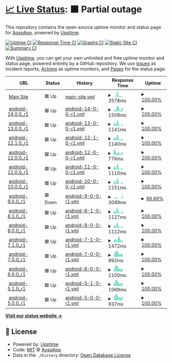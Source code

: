 # [📈 Live Status](https://status.aosp.app): <!--live status--> **🟧 Partial outage**

This repository contains the open-source uptime monitor and status page for [AospApp](https://aosp.app), powered by [Upptime](https://github.com/upptime/upptime).

[![Uptime CI](https://github.com/aospapp/upptime/workflows/Uptime%20CI/badge.svg)](https://github.com/aospapp/upptime/actions?query=workflow%3A%22Uptime+CI%22)
[![Response Time CI](https://github.com/aospapp/upptime/workflows/Response%20Time%20CI/badge.svg)](https://github.com/aospapp/upptime/actions?query=workflow%3A%22Response+Time+CI%22)
[![Graphs CI](https://github.com/aospapp/upptime/workflows/Graphs%20CI/badge.svg)](https://github.com/aospapp/upptime/actions?query=workflow%3A%22Graphs+CI%22)
[![Static Site CI](https://github.com/aospapp/upptime/workflows/Static%20Site%20CI/badge.svg)](https://github.com/aospapp/upptime/actions?query=workflow%3A%22Static+Site+CI%22)
[![Summary CI](https://github.com/aospapp/upptime/workflows/Summary%20CI/badge.svg)](https://github.com/aospapp/upptime/actions?query=workflow%3A%22Summary+CI%22)

With [Upptime](https://upptime.js.org), you can get your own unlimited and free uptime monitor and status page, powered entirely by a GitHub repository. We use [Issues](https://github.com/aospapp/upptime/issues) as incident reports, [Actions](https://github.com/aospapp/upptime/actions) as uptime monitors, and [Pages](https://status.aosp.app) for the status page.

<!--start: status pages-->
<!-- This summary is generated by Upptime (https://github.com/upptime/upptime) -->
<!-- Do not edit this manually, your changes will be overwritten -->
<!-- prettier-ignore -->
| URL | Status | History | Response Time | Uptime |
| --- | ------ | ------- | ------------- | ------ |
| <img alt="" src="https://icons.duckduckgo.com/ip3/aosp.app.ico" height="13"> [Main Site](https://aosp.app) | 🟩 Up | [main-site.yml](https://github.com/aospapp/upptime/commits/HEAD/history/main-site.yml) | <details><summary><img alt="Response time graph" src="./graphs/main-site/response-time-week.png" height="20"> 3578ms</summary><br><a href="https://status.aosp.app/history/main-site"><img alt="Response time 3578" src="https://img.shields.io/endpoint?url=https%3A%2F%2Fraw.githubusercontent.com%2Faospapp%2Fupptime%2FHEAD%2Fapi%2Fmain-site%2Fresponse-time.json"></a><br><a href="https://status.aosp.app/history/main-site"><img alt="24-hour response time 3578" src="https://img.shields.io/endpoint?url=https%3A%2F%2Fraw.githubusercontent.com%2Faospapp%2Fupptime%2FHEAD%2Fapi%2Fmain-site%2Fresponse-time-day.json"></a><br><a href="https://status.aosp.app/history/main-site"><img alt="7-day response time 3578" src="https://img.shields.io/endpoint?url=https%3A%2F%2Fraw.githubusercontent.com%2Faospapp%2Fupptime%2FHEAD%2Fapi%2Fmain-site%2Fresponse-time-week.json"></a><br><a href="https://status.aosp.app/history/main-site"><img alt="30-day response time 3578" src="https://img.shields.io/endpoint?url=https%3A%2F%2Fraw.githubusercontent.com%2Faospapp%2Fupptime%2FHEAD%2Fapi%2Fmain-site%2Fresponse-time-month.json"></a><br><a href="https://status.aosp.app/history/main-site"><img alt="1-year response time 3578" src="https://img.shields.io/endpoint?url=https%3A%2F%2Fraw.githubusercontent.com%2Faospapp%2Fupptime%2FHEAD%2Fapi%2Fmain-site%2Fresponse-time-year.json"></a></details> | <details><summary><a href="https://status.aosp.app/history/main-site">100.00%</a></summary><a href="https://status.aosp.app/history/main-site"><img alt="All-time uptime 100.00%" src="https://img.shields.io/endpoint?url=https%3A%2F%2Fraw.githubusercontent.com%2Faospapp%2Fupptime%2FHEAD%2Fapi%2Fmain-site%2Fuptime.json"></a><br><a href="https://status.aosp.app/history/main-site"><img alt="24-hour uptime 100.00%" src="https://img.shields.io/endpoint?url=https%3A%2F%2Fraw.githubusercontent.com%2Faospapp%2Fupptime%2FHEAD%2Fapi%2Fmain-site%2Fuptime-day.json"></a><br><a href="https://status.aosp.app/history/main-site"><img alt="7-day uptime 100.00%" src="https://img.shields.io/endpoint?url=https%3A%2F%2Fraw.githubusercontent.com%2Faospapp%2Fupptime%2FHEAD%2Fapi%2Fmain-site%2Fuptime-week.json"></a><br><a href="https://status.aosp.app/history/main-site"><img alt="30-day uptime 100.00%" src="https://img.shields.io/endpoint?url=https%3A%2F%2Fraw.githubusercontent.com%2Faospapp%2Fupptime%2FHEAD%2Fapi%2Fmain-site%2Fuptime-month.json"></a><br><a href="https://status.aosp.app/history/main-site"><img alt="1-year uptime 100.00%" src="https://img.shields.io/endpoint?url=https%3A%2F%2Fraw.githubusercontent.com%2Faospapp%2Fupptime%2FHEAD%2Fapi%2Fmain-site%2Fuptime-year.json"></a></details>
| <img alt="" src="https://icons.duckduckgo.com/ip3/aosp.app.ico" height="13"> [android-14.0.0_r1](https://aosp.app/android-14.0.0_r1) | 🟩 Up | [android-14-0-0-r1.yml](https://github.com/aospapp/upptime/commits/HEAD/history/android-14-0-0-r1.yml) | <details><summary><img alt="Response time graph" src="./graphs/android-14-0-0-r1/response-time-week.png" height="20"> 1508ms</summary><br><a href="https://status.aosp.app/history/android-14-0-0-r1"><img alt="Response time 1508" src="https://img.shields.io/endpoint?url=https%3A%2F%2Fraw.githubusercontent.com%2Faospapp%2Fupptime%2FHEAD%2Fapi%2Fandroid-14-0-0-r1%2Fresponse-time.json"></a><br><a href="https://status.aosp.app/history/android-14-0-0-r1"><img alt="24-hour response time 1508" src="https://img.shields.io/endpoint?url=https%3A%2F%2Fraw.githubusercontent.com%2Faospapp%2Fupptime%2FHEAD%2Fapi%2Fandroid-14-0-0-r1%2Fresponse-time-day.json"></a><br><a href="https://status.aosp.app/history/android-14-0-0-r1"><img alt="7-day response time 1508" src="https://img.shields.io/endpoint?url=https%3A%2F%2Fraw.githubusercontent.com%2Faospapp%2Fupptime%2FHEAD%2Fapi%2Fandroid-14-0-0-r1%2Fresponse-time-week.json"></a><br><a href="https://status.aosp.app/history/android-14-0-0-r1"><img alt="30-day response time 1508" src="https://img.shields.io/endpoint?url=https%3A%2F%2Fraw.githubusercontent.com%2Faospapp%2Fupptime%2FHEAD%2Fapi%2Fandroid-14-0-0-r1%2Fresponse-time-month.json"></a><br><a href="https://status.aosp.app/history/android-14-0-0-r1"><img alt="1-year response time 1508" src="https://img.shields.io/endpoint?url=https%3A%2F%2Fraw.githubusercontent.com%2Faospapp%2Fupptime%2FHEAD%2Fapi%2Fandroid-14-0-0-r1%2Fresponse-time-year.json"></a></details> | <details><summary><a href="https://status.aosp.app/history/android-14-0-0-r1">100.00%</a></summary><a href="https://status.aosp.app/history/android-14-0-0-r1"><img alt="All-time uptime 100.00%" src="https://img.shields.io/endpoint?url=https%3A%2F%2Fraw.githubusercontent.com%2Faospapp%2Fupptime%2FHEAD%2Fapi%2Fandroid-14-0-0-r1%2Fuptime.json"></a><br><a href="https://status.aosp.app/history/android-14-0-0-r1"><img alt="24-hour uptime 100.00%" src="https://img.shields.io/endpoint?url=https%3A%2F%2Fraw.githubusercontent.com%2Faospapp%2Fupptime%2FHEAD%2Fapi%2Fandroid-14-0-0-r1%2Fuptime-day.json"></a><br><a href="https://status.aosp.app/history/android-14-0-0-r1"><img alt="7-day uptime 100.00%" src="https://img.shields.io/endpoint?url=https%3A%2F%2Fraw.githubusercontent.com%2Faospapp%2Fupptime%2FHEAD%2Fapi%2Fandroid-14-0-0-r1%2Fuptime-week.json"></a><br><a href="https://status.aosp.app/history/android-14-0-0-r1"><img alt="30-day uptime 100.00%" src="https://img.shields.io/endpoint?url=https%3A%2F%2Fraw.githubusercontent.com%2Faospapp%2Fupptime%2FHEAD%2Fapi%2Fandroid-14-0-0-r1%2Fuptime-month.json"></a><br><a href="https://status.aosp.app/history/android-14-0-0-r1"><img alt="1-year uptime 100.00%" src="https://img.shields.io/endpoint?url=https%3A%2F%2Fraw.githubusercontent.com%2Faospapp%2Fupptime%2FHEAD%2Fapi%2Fandroid-14-0-0-r1%2Fuptime-year.json"></a></details>
| <img alt="" src="https://icons.duckduckgo.com/ip3/aosp.app.ico" height="13"> [android-13.0.0_r1](https://aosp.app/android-13.0.0_r1) | 🟩 Up | [android-13-0-0-r1.yml](https://github.com/aospapp/upptime/commits/HEAD/history/android-13-0-0-r1.yml) | <details><summary><img alt="Response time graph" src="./graphs/android-13-0-0-r1/response-time-week.png" height="20"> 1141ms</summary><br><a href="https://status.aosp.app/history/android-13-0-0-r1"><img alt="Response time 1141" src="https://img.shields.io/endpoint?url=https%3A%2F%2Fraw.githubusercontent.com%2Faospapp%2Fupptime%2FHEAD%2Fapi%2Fandroid-13-0-0-r1%2Fresponse-time.json"></a><br><a href="https://status.aosp.app/history/android-13-0-0-r1"><img alt="24-hour response time 1141" src="https://img.shields.io/endpoint?url=https%3A%2F%2Fraw.githubusercontent.com%2Faospapp%2Fupptime%2FHEAD%2Fapi%2Fandroid-13-0-0-r1%2Fresponse-time-day.json"></a><br><a href="https://status.aosp.app/history/android-13-0-0-r1"><img alt="7-day response time 1141" src="https://img.shields.io/endpoint?url=https%3A%2F%2Fraw.githubusercontent.com%2Faospapp%2Fupptime%2FHEAD%2Fapi%2Fandroid-13-0-0-r1%2Fresponse-time-week.json"></a><br><a href="https://status.aosp.app/history/android-13-0-0-r1"><img alt="30-day response time 1141" src="https://img.shields.io/endpoint?url=https%3A%2F%2Fraw.githubusercontent.com%2Faospapp%2Fupptime%2FHEAD%2Fapi%2Fandroid-13-0-0-r1%2Fresponse-time-month.json"></a><br><a href="https://status.aosp.app/history/android-13-0-0-r1"><img alt="1-year response time 1141" src="https://img.shields.io/endpoint?url=https%3A%2F%2Fraw.githubusercontent.com%2Faospapp%2Fupptime%2FHEAD%2Fapi%2Fandroid-13-0-0-r1%2Fresponse-time-year.json"></a></details> | <details><summary><a href="https://status.aosp.app/history/android-13-0-0-r1">100.00%</a></summary><a href="https://status.aosp.app/history/android-13-0-0-r1"><img alt="All-time uptime 100.00%" src="https://img.shields.io/endpoint?url=https%3A%2F%2Fraw.githubusercontent.com%2Faospapp%2Fupptime%2FHEAD%2Fapi%2Fandroid-13-0-0-r1%2Fuptime.json"></a><br><a href="https://status.aosp.app/history/android-13-0-0-r1"><img alt="24-hour uptime 100.00%" src="https://img.shields.io/endpoint?url=https%3A%2F%2Fraw.githubusercontent.com%2Faospapp%2Fupptime%2FHEAD%2Fapi%2Fandroid-13-0-0-r1%2Fuptime-day.json"></a><br><a href="https://status.aosp.app/history/android-13-0-0-r1"><img alt="7-day uptime 100.00%" src="https://img.shields.io/endpoint?url=https%3A%2F%2Fraw.githubusercontent.com%2Faospapp%2Fupptime%2FHEAD%2Fapi%2Fandroid-13-0-0-r1%2Fuptime-week.json"></a><br><a href="https://status.aosp.app/history/android-13-0-0-r1"><img alt="30-day uptime 100.00%" src="https://img.shields.io/endpoint?url=https%3A%2F%2Fraw.githubusercontent.com%2Faospapp%2Fupptime%2FHEAD%2Fapi%2Fandroid-13-0-0-r1%2Fuptime-month.json"></a><br><a href="https://status.aosp.app/history/android-13-0-0-r1"><img alt="1-year uptime 100.00%" src="https://img.shields.io/endpoint?url=https%3A%2F%2Fraw.githubusercontent.com%2Faospapp%2Fupptime%2FHEAD%2Fapi%2Fandroid-13-0-0-r1%2Fuptime-year.json"></a></details>
| <img alt="" src="https://icons.duckduckgo.com/ip3/aosp.app.ico" height="13"> [android-12.1.0_r1](https://aosp.app/android-12.1.0_r1) | 🟩 Up | [android-12-1-0-r1.yml](https://github.com/aospapp/upptime/commits/HEAD/history/android-12-1-0-r1.yml) | <details><summary><img alt="Response time graph" src="./graphs/android-12-1-0-r1/response-time-week.png" height="20"> 1140ms</summary><br><a href="https://status.aosp.app/history/android-12-1-0-r1"><img alt="Response time 1140" src="https://img.shields.io/endpoint?url=https%3A%2F%2Fraw.githubusercontent.com%2Faospapp%2Fupptime%2FHEAD%2Fapi%2Fandroid-12-1-0-r1%2Fresponse-time.json"></a><br><a href="https://status.aosp.app/history/android-12-1-0-r1"><img alt="24-hour response time 1140" src="https://img.shields.io/endpoint?url=https%3A%2F%2Fraw.githubusercontent.com%2Faospapp%2Fupptime%2FHEAD%2Fapi%2Fandroid-12-1-0-r1%2Fresponse-time-day.json"></a><br><a href="https://status.aosp.app/history/android-12-1-0-r1"><img alt="7-day response time 1140" src="https://img.shields.io/endpoint?url=https%3A%2F%2Fraw.githubusercontent.com%2Faospapp%2Fupptime%2FHEAD%2Fapi%2Fandroid-12-1-0-r1%2Fresponse-time-week.json"></a><br><a href="https://status.aosp.app/history/android-12-1-0-r1"><img alt="30-day response time 1140" src="https://img.shields.io/endpoint?url=https%3A%2F%2Fraw.githubusercontent.com%2Faospapp%2Fupptime%2FHEAD%2Fapi%2Fandroid-12-1-0-r1%2Fresponse-time-month.json"></a><br><a href="https://status.aosp.app/history/android-12-1-0-r1"><img alt="1-year response time 1140" src="https://img.shields.io/endpoint?url=https%3A%2F%2Fraw.githubusercontent.com%2Faospapp%2Fupptime%2FHEAD%2Fapi%2Fandroid-12-1-0-r1%2Fresponse-time-year.json"></a></details> | <details><summary><a href="https://status.aosp.app/history/android-12-1-0-r1">100.00%</a></summary><a href="https://status.aosp.app/history/android-12-1-0-r1"><img alt="All-time uptime 100.00%" src="https://img.shields.io/endpoint?url=https%3A%2F%2Fraw.githubusercontent.com%2Faospapp%2Fupptime%2FHEAD%2Fapi%2Fandroid-12-1-0-r1%2Fuptime.json"></a><br><a href="https://status.aosp.app/history/android-12-1-0-r1"><img alt="24-hour uptime 100.00%" src="https://img.shields.io/endpoint?url=https%3A%2F%2Fraw.githubusercontent.com%2Faospapp%2Fupptime%2FHEAD%2Fapi%2Fandroid-12-1-0-r1%2Fuptime-day.json"></a><br><a href="https://status.aosp.app/history/android-12-1-0-r1"><img alt="7-day uptime 100.00%" src="https://img.shields.io/endpoint?url=https%3A%2F%2Fraw.githubusercontent.com%2Faospapp%2Fupptime%2FHEAD%2Fapi%2Fandroid-12-1-0-r1%2Fuptime-week.json"></a><br><a href="https://status.aosp.app/history/android-12-1-0-r1"><img alt="30-day uptime 100.00%" src="https://img.shields.io/endpoint?url=https%3A%2F%2Fraw.githubusercontent.com%2Faospapp%2Fupptime%2FHEAD%2Fapi%2Fandroid-12-1-0-r1%2Fuptime-month.json"></a><br><a href="https://status.aosp.app/history/android-12-1-0-r1"><img alt="1-year uptime 100.00%" src="https://img.shields.io/endpoint?url=https%3A%2F%2Fraw.githubusercontent.com%2Faospapp%2Fupptime%2FHEAD%2Fapi%2Fandroid-12-1-0-r1%2Fuptime-year.json"></a></details>
| <img alt="" src="https://icons.duckduckgo.com/ip3/aosp.app.ico" height="13"> [android-12.0.0_r1](https://aosp.app/android-12.0.0_r1) | 🟩 Up | [android-12-0-0-r1.yml](https://github.com/aospapp/upptime/commits/HEAD/history/android-12-0-0-r1.yml) | <details><summary><img alt="Response time graph" src="./graphs/android-12-0-0-r1/response-time-week.png" height="20"> 776ms</summary><br><a href="https://status.aosp.app/history/android-12-0-0-r1"><img alt="Response time 776" src="https://img.shields.io/endpoint?url=https%3A%2F%2Fraw.githubusercontent.com%2Faospapp%2Fupptime%2FHEAD%2Fapi%2Fandroid-12-0-0-r1%2Fresponse-time.json"></a><br><a href="https://status.aosp.app/history/android-12-0-0-r1"><img alt="24-hour response time 776" src="https://img.shields.io/endpoint?url=https%3A%2F%2Fraw.githubusercontent.com%2Faospapp%2Fupptime%2FHEAD%2Fapi%2Fandroid-12-0-0-r1%2Fresponse-time-day.json"></a><br><a href="https://status.aosp.app/history/android-12-0-0-r1"><img alt="7-day response time 776" src="https://img.shields.io/endpoint?url=https%3A%2F%2Fraw.githubusercontent.com%2Faospapp%2Fupptime%2FHEAD%2Fapi%2Fandroid-12-0-0-r1%2Fresponse-time-week.json"></a><br><a href="https://status.aosp.app/history/android-12-0-0-r1"><img alt="30-day response time 776" src="https://img.shields.io/endpoint?url=https%3A%2F%2Fraw.githubusercontent.com%2Faospapp%2Fupptime%2FHEAD%2Fapi%2Fandroid-12-0-0-r1%2Fresponse-time-month.json"></a><br><a href="https://status.aosp.app/history/android-12-0-0-r1"><img alt="1-year response time 776" src="https://img.shields.io/endpoint?url=https%3A%2F%2Fraw.githubusercontent.com%2Faospapp%2Fupptime%2FHEAD%2Fapi%2Fandroid-12-0-0-r1%2Fresponse-time-year.json"></a></details> | <details><summary><a href="https://status.aosp.app/history/android-12-0-0-r1">100.00%</a></summary><a href="https://status.aosp.app/history/android-12-0-0-r1"><img alt="All-time uptime 100.00%" src="https://img.shields.io/endpoint?url=https%3A%2F%2Fraw.githubusercontent.com%2Faospapp%2Fupptime%2FHEAD%2Fapi%2Fandroid-12-0-0-r1%2Fuptime.json"></a><br><a href="https://status.aosp.app/history/android-12-0-0-r1"><img alt="24-hour uptime 100.00%" src="https://img.shields.io/endpoint?url=https%3A%2F%2Fraw.githubusercontent.com%2Faospapp%2Fupptime%2FHEAD%2Fapi%2Fandroid-12-0-0-r1%2Fuptime-day.json"></a><br><a href="https://status.aosp.app/history/android-12-0-0-r1"><img alt="7-day uptime 100.00%" src="https://img.shields.io/endpoint?url=https%3A%2F%2Fraw.githubusercontent.com%2Faospapp%2Fupptime%2FHEAD%2Fapi%2Fandroid-12-0-0-r1%2Fuptime-week.json"></a><br><a href="https://status.aosp.app/history/android-12-0-0-r1"><img alt="30-day uptime 100.00%" src="https://img.shields.io/endpoint?url=https%3A%2F%2Fraw.githubusercontent.com%2Faospapp%2Fupptime%2FHEAD%2Fapi%2Fandroid-12-0-0-r1%2Fuptime-month.json"></a><br><a href="https://status.aosp.app/history/android-12-0-0-r1"><img alt="1-year uptime 100.00%" src="https://img.shields.io/endpoint?url=https%3A%2F%2Fraw.githubusercontent.com%2Faospapp%2Fupptime%2FHEAD%2Fapi%2Fandroid-12-0-0-r1%2Fuptime-year.json"></a></details>
| <img alt="" src="https://icons.duckduckgo.com/ip3/aosp.app.ico" height="13"> [android-11.0.0_r1](https://aosp.app/android-11.0.0_r1) | 🟩 Up | [android-11-0-0-r1.yml](https://github.com/aospapp/upptime/commits/HEAD/history/android-11-0-0-r1.yml) | <details><summary><img alt="Response time graph" src="./graphs/android-11-0-0-r1/response-time-week.png" height="20"> 1110ms</summary><br><a href="https://status.aosp.app/history/android-11-0-0-r1"><img alt="Response time 1110" src="https://img.shields.io/endpoint?url=https%3A%2F%2Fraw.githubusercontent.com%2Faospapp%2Fupptime%2FHEAD%2Fapi%2Fandroid-11-0-0-r1%2Fresponse-time.json"></a><br><a href="https://status.aosp.app/history/android-11-0-0-r1"><img alt="24-hour response time 1110" src="https://img.shields.io/endpoint?url=https%3A%2F%2Fraw.githubusercontent.com%2Faospapp%2Fupptime%2FHEAD%2Fapi%2Fandroid-11-0-0-r1%2Fresponse-time-day.json"></a><br><a href="https://status.aosp.app/history/android-11-0-0-r1"><img alt="7-day response time 1110" src="https://img.shields.io/endpoint?url=https%3A%2F%2Fraw.githubusercontent.com%2Faospapp%2Fupptime%2FHEAD%2Fapi%2Fandroid-11-0-0-r1%2Fresponse-time-week.json"></a><br><a href="https://status.aosp.app/history/android-11-0-0-r1"><img alt="30-day response time 1110" src="https://img.shields.io/endpoint?url=https%3A%2F%2Fraw.githubusercontent.com%2Faospapp%2Fupptime%2FHEAD%2Fapi%2Fandroid-11-0-0-r1%2Fresponse-time-month.json"></a><br><a href="https://status.aosp.app/history/android-11-0-0-r1"><img alt="1-year response time 1110" src="https://img.shields.io/endpoint?url=https%3A%2F%2Fraw.githubusercontent.com%2Faospapp%2Fupptime%2FHEAD%2Fapi%2Fandroid-11-0-0-r1%2Fresponse-time-year.json"></a></details> | <details><summary><a href="https://status.aosp.app/history/android-11-0-0-r1">100.00%</a></summary><a href="https://status.aosp.app/history/android-11-0-0-r1"><img alt="All-time uptime 100.00%" src="https://img.shields.io/endpoint?url=https%3A%2F%2Fraw.githubusercontent.com%2Faospapp%2Fupptime%2FHEAD%2Fapi%2Fandroid-11-0-0-r1%2Fuptime.json"></a><br><a href="https://status.aosp.app/history/android-11-0-0-r1"><img alt="24-hour uptime 100.00%" src="https://img.shields.io/endpoint?url=https%3A%2F%2Fraw.githubusercontent.com%2Faospapp%2Fupptime%2FHEAD%2Fapi%2Fandroid-11-0-0-r1%2Fuptime-day.json"></a><br><a href="https://status.aosp.app/history/android-11-0-0-r1"><img alt="7-day uptime 100.00%" src="https://img.shields.io/endpoint?url=https%3A%2F%2Fraw.githubusercontent.com%2Faospapp%2Fupptime%2FHEAD%2Fapi%2Fandroid-11-0-0-r1%2Fuptime-week.json"></a><br><a href="https://status.aosp.app/history/android-11-0-0-r1"><img alt="30-day uptime 100.00%" src="https://img.shields.io/endpoint?url=https%3A%2F%2Fraw.githubusercontent.com%2Faospapp%2Fupptime%2FHEAD%2Fapi%2Fandroid-11-0-0-r1%2Fuptime-month.json"></a><br><a href="https://status.aosp.app/history/android-11-0-0-r1"><img alt="1-year uptime 100.00%" src="https://img.shields.io/endpoint?url=https%3A%2F%2Fraw.githubusercontent.com%2Faospapp%2Fupptime%2FHEAD%2Fapi%2Fandroid-11-0-0-r1%2Fuptime-year.json"></a></details>
| <img alt="" src="https://icons.duckduckgo.com/ip3/aosp.app.ico" height="13"> [android-10.0.0_r1](https://aosp.app/android-10.0.0_r1) | 🟩 Up | [android-10-0-0-r1.yml](https://github.com/aospapp/upptime/commits/HEAD/history/android-10-0-0-r1.yml) | <details><summary><img alt="Response time graph" src="./graphs/android-10-0-0-r1/response-time-week.png" height="20"> 1151ms</summary><br><a href="https://status.aosp.app/history/android-10-0-0-r1"><img alt="Response time 1151" src="https://img.shields.io/endpoint?url=https%3A%2F%2Fraw.githubusercontent.com%2Faospapp%2Fupptime%2FHEAD%2Fapi%2Fandroid-10-0-0-r1%2Fresponse-time.json"></a><br><a href="https://status.aosp.app/history/android-10-0-0-r1"><img alt="24-hour response time 1151" src="https://img.shields.io/endpoint?url=https%3A%2F%2Fraw.githubusercontent.com%2Faospapp%2Fupptime%2FHEAD%2Fapi%2Fandroid-10-0-0-r1%2Fresponse-time-day.json"></a><br><a href="https://status.aosp.app/history/android-10-0-0-r1"><img alt="7-day response time 1151" src="https://img.shields.io/endpoint?url=https%3A%2F%2Fraw.githubusercontent.com%2Faospapp%2Fupptime%2FHEAD%2Fapi%2Fandroid-10-0-0-r1%2Fresponse-time-week.json"></a><br><a href="https://status.aosp.app/history/android-10-0-0-r1"><img alt="30-day response time 1151" src="https://img.shields.io/endpoint?url=https%3A%2F%2Fraw.githubusercontent.com%2Faospapp%2Fupptime%2FHEAD%2Fapi%2Fandroid-10-0-0-r1%2Fresponse-time-month.json"></a><br><a href="https://status.aosp.app/history/android-10-0-0-r1"><img alt="1-year response time 1151" src="https://img.shields.io/endpoint?url=https%3A%2F%2Fraw.githubusercontent.com%2Faospapp%2Fupptime%2FHEAD%2Fapi%2Fandroid-10-0-0-r1%2Fresponse-time-year.json"></a></details> | <details><summary><a href="https://status.aosp.app/history/android-10-0-0-r1">100.00%</a></summary><a href="https://status.aosp.app/history/android-10-0-0-r1"><img alt="All-time uptime 100.00%" src="https://img.shields.io/endpoint?url=https%3A%2F%2Fraw.githubusercontent.com%2Faospapp%2Fupptime%2FHEAD%2Fapi%2Fandroid-10-0-0-r1%2Fuptime.json"></a><br><a href="https://status.aosp.app/history/android-10-0-0-r1"><img alt="24-hour uptime 100.00%" src="https://img.shields.io/endpoint?url=https%3A%2F%2Fraw.githubusercontent.com%2Faospapp%2Fupptime%2FHEAD%2Fapi%2Fandroid-10-0-0-r1%2Fuptime-day.json"></a><br><a href="https://status.aosp.app/history/android-10-0-0-r1"><img alt="7-day uptime 100.00%" src="https://img.shields.io/endpoint?url=https%3A%2F%2Fraw.githubusercontent.com%2Faospapp%2Fupptime%2FHEAD%2Fapi%2Fandroid-10-0-0-r1%2Fuptime-week.json"></a><br><a href="https://status.aosp.app/history/android-10-0-0-r1"><img alt="30-day uptime 100.00%" src="https://img.shields.io/endpoint?url=https%3A%2F%2Fraw.githubusercontent.com%2Faospapp%2Fupptime%2FHEAD%2Fapi%2Fandroid-10-0-0-r1%2Fuptime-month.json"></a><br><a href="https://status.aosp.app/history/android-10-0-0-r1"><img alt="1-year uptime 100.00%" src="https://img.shields.io/endpoint?url=https%3A%2F%2Fraw.githubusercontent.com%2Faospapp%2Fupptime%2FHEAD%2Fapi%2Fandroid-10-0-0-r1%2Fuptime-year.json"></a></details>
| <img alt="" src="https://icons.duckduckgo.com/ip3/aosp.app.ico" height="13"> [android-9.0.0_r1](https://aosp.app/android-9.0.0_r1) | 🟥 Down | [android-9-0-0-r1.yml](https://github.com/aospapp/upptime/commits/HEAD/history/android-9-0-0-r1.yml) | <details><summary><img alt="Response time graph" src="./graphs/android-9-0-0-r1/response-time-week.png" height="20"> 3049ms</summary><br><a href="https://status.aosp.app/history/android-9-0-0-r1"><img alt="Response time 3049" src="https://img.shields.io/endpoint?url=https%3A%2F%2Fraw.githubusercontent.com%2Faospapp%2Fupptime%2FHEAD%2Fapi%2Fandroid-9-0-0-r1%2Fresponse-time.json"></a><br><a href="https://status.aosp.app/history/android-9-0-0-r1"><img alt="24-hour response time 3049" src="https://img.shields.io/endpoint?url=https%3A%2F%2Fraw.githubusercontent.com%2Faospapp%2Fupptime%2FHEAD%2Fapi%2Fandroid-9-0-0-r1%2Fresponse-time-day.json"></a><br><a href="https://status.aosp.app/history/android-9-0-0-r1"><img alt="7-day response time 3049" src="https://img.shields.io/endpoint?url=https%3A%2F%2Fraw.githubusercontent.com%2Faospapp%2Fupptime%2FHEAD%2Fapi%2Fandroid-9-0-0-r1%2Fresponse-time-week.json"></a><br><a href="https://status.aosp.app/history/android-9-0-0-r1"><img alt="30-day response time 3049" src="https://img.shields.io/endpoint?url=https%3A%2F%2Fraw.githubusercontent.com%2Faospapp%2Fupptime%2FHEAD%2Fapi%2Fandroid-9-0-0-r1%2Fresponse-time-month.json"></a><br><a href="https://status.aosp.app/history/android-9-0-0-r1"><img alt="1-year response time 3049" src="https://img.shields.io/endpoint?url=https%3A%2F%2Fraw.githubusercontent.com%2Faospapp%2Fupptime%2FHEAD%2Fapi%2Fandroid-9-0-0-r1%2Fresponse-time-year.json"></a></details> | <details><summary><a href="https://status.aosp.app/history/android-9-0-0-r1">98.89%</a></summary><a href="https://status.aosp.app/history/android-9-0-0-r1"><img alt="All-time uptime 98.89%" src="https://img.shields.io/endpoint?url=https%3A%2F%2Fraw.githubusercontent.com%2Faospapp%2Fupptime%2FHEAD%2Fapi%2Fandroid-9-0-0-r1%2Fuptime.json"></a><br><a href="https://status.aosp.app/history/android-9-0-0-r1"><img alt="24-hour uptime 98.89%" src="https://img.shields.io/endpoint?url=https%3A%2F%2Fraw.githubusercontent.com%2Faospapp%2Fupptime%2FHEAD%2Fapi%2Fandroid-9-0-0-r1%2Fuptime-day.json"></a><br><a href="https://status.aosp.app/history/android-9-0-0-r1"><img alt="7-day uptime 98.89%" src="https://img.shields.io/endpoint?url=https%3A%2F%2Fraw.githubusercontent.com%2Faospapp%2Fupptime%2FHEAD%2Fapi%2Fandroid-9-0-0-r1%2Fuptime-week.json"></a><br><a href="https://status.aosp.app/history/android-9-0-0-r1"><img alt="30-day uptime 98.89%" src="https://img.shields.io/endpoint?url=https%3A%2F%2Fraw.githubusercontent.com%2Faospapp%2Fupptime%2FHEAD%2Fapi%2Fandroid-9-0-0-r1%2Fuptime-month.json"></a><br><a href="https://status.aosp.app/history/android-9-0-0-r1"><img alt="1-year uptime 98.89%" src="https://img.shields.io/endpoint?url=https%3A%2F%2Fraw.githubusercontent.com%2Faospapp%2Fupptime%2FHEAD%2Fapi%2Fandroid-9-0-0-r1%2Fuptime-year.json"></a></details>
| <img alt="" src="https://icons.duckduckgo.com/ip3/aosp.app.ico" height="13"> [android-8.1.0_r1](https://aosp.app/android-8.1.0_r1) | 🟩 Up | [android-8-1-0-r1.yml](https://github.com/aospapp/upptime/commits/HEAD/history/android-8-1-0-r1.yml) | <details><summary><img alt="Response time graph" src="./graphs/android-8-1-0-r1/response-time-week.png" height="20"> 1127ms</summary><br><a href="https://status.aosp.app/history/android-8-1-0-r1"><img alt="Response time 1127" src="https://img.shields.io/endpoint?url=https%3A%2F%2Fraw.githubusercontent.com%2Faospapp%2Fupptime%2FHEAD%2Fapi%2Fandroid-8-1-0-r1%2Fresponse-time.json"></a><br><a href="https://status.aosp.app/history/android-8-1-0-r1"><img alt="24-hour response time 1127" src="https://img.shields.io/endpoint?url=https%3A%2F%2Fraw.githubusercontent.com%2Faospapp%2Fupptime%2FHEAD%2Fapi%2Fandroid-8-1-0-r1%2Fresponse-time-day.json"></a><br><a href="https://status.aosp.app/history/android-8-1-0-r1"><img alt="7-day response time 1127" src="https://img.shields.io/endpoint?url=https%3A%2F%2Fraw.githubusercontent.com%2Faospapp%2Fupptime%2FHEAD%2Fapi%2Fandroid-8-1-0-r1%2Fresponse-time-week.json"></a><br><a href="https://status.aosp.app/history/android-8-1-0-r1"><img alt="30-day response time 1127" src="https://img.shields.io/endpoint?url=https%3A%2F%2Fraw.githubusercontent.com%2Faospapp%2Fupptime%2FHEAD%2Fapi%2Fandroid-8-1-0-r1%2Fresponse-time-month.json"></a><br><a href="https://status.aosp.app/history/android-8-1-0-r1"><img alt="1-year response time 1127" src="https://img.shields.io/endpoint?url=https%3A%2F%2Fraw.githubusercontent.com%2Faospapp%2Fupptime%2FHEAD%2Fapi%2Fandroid-8-1-0-r1%2Fresponse-time-year.json"></a></details> | <details><summary><a href="https://status.aosp.app/history/android-8-1-0-r1">100.00%</a></summary><a href="https://status.aosp.app/history/android-8-1-0-r1"><img alt="All-time uptime 100.00%" src="https://img.shields.io/endpoint?url=https%3A%2F%2Fraw.githubusercontent.com%2Faospapp%2Fupptime%2FHEAD%2Fapi%2Fandroid-8-1-0-r1%2Fuptime.json"></a><br><a href="https://status.aosp.app/history/android-8-1-0-r1"><img alt="24-hour uptime 100.00%" src="https://img.shields.io/endpoint?url=https%3A%2F%2Fraw.githubusercontent.com%2Faospapp%2Fupptime%2FHEAD%2Fapi%2Fandroid-8-1-0-r1%2Fuptime-day.json"></a><br><a href="https://status.aosp.app/history/android-8-1-0-r1"><img alt="7-day uptime 100.00%" src="https://img.shields.io/endpoint?url=https%3A%2F%2Fraw.githubusercontent.com%2Faospapp%2Fupptime%2FHEAD%2Fapi%2Fandroid-8-1-0-r1%2Fuptime-week.json"></a><br><a href="https://status.aosp.app/history/android-8-1-0-r1"><img alt="30-day uptime 100.00%" src="https://img.shields.io/endpoint?url=https%3A%2F%2Fraw.githubusercontent.com%2Faospapp%2Fupptime%2FHEAD%2Fapi%2Fandroid-8-1-0-r1%2Fuptime-month.json"></a><br><a href="https://status.aosp.app/history/android-8-1-0-r1"><img alt="1-year uptime 100.00%" src="https://img.shields.io/endpoint?url=https%3A%2F%2Fraw.githubusercontent.com%2Faospapp%2Fupptime%2FHEAD%2Fapi%2Fandroid-8-1-0-r1%2Fuptime-year.json"></a></details>
| <img alt="" src="https://icons.duckduckgo.com/ip3/aosp.app.ico" height="13"> [android-8.0.0_r1](https://aosp.app/android-8.0.0_r1) | 🟩 Up | [android-8-0-0-r1.yml](https://github.com/aospapp/upptime/commits/HEAD/history/android-8-0-0-r1.yml) | <details><summary><img alt="Response time graph" src="./graphs/android-8-0-0-r1/response-time-week.png" height="20"> 1112ms</summary><br><a href="https://status.aosp.app/history/android-8-0-0-r1"><img alt="Response time 1112" src="https://img.shields.io/endpoint?url=https%3A%2F%2Fraw.githubusercontent.com%2Faospapp%2Fupptime%2FHEAD%2Fapi%2Fandroid-8-0-0-r1%2Fresponse-time.json"></a><br><a href="https://status.aosp.app/history/android-8-0-0-r1"><img alt="24-hour response time 1112" src="https://img.shields.io/endpoint?url=https%3A%2F%2Fraw.githubusercontent.com%2Faospapp%2Fupptime%2FHEAD%2Fapi%2Fandroid-8-0-0-r1%2Fresponse-time-day.json"></a><br><a href="https://status.aosp.app/history/android-8-0-0-r1"><img alt="7-day response time 1112" src="https://img.shields.io/endpoint?url=https%3A%2F%2Fraw.githubusercontent.com%2Faospapp%2Fupptime%2FHEAD%2Fapi%2Fandroid-8-0-0-r1%2Fresponse-time-week.json"></a><br><a href="https://status.aosp.app/history/android-8-0-0-r1"><img alt="30-day response time 1112" src="https://img.shields.io/endpoint?url=https%3A%2F%2Fraw.githubusercontent.com%2Faospapp%2Fupptime%2FHEAD%2Fapi%2Fandroid-8-0-0-r1%2Fresponse-time-month.json"></a><br><a href="https://status.aosp.app/history/android-8-0-0-r1"><img alt="1-year response time 1112" src="https://img.shields.io/endpoint?url=https%3A%2F%2Fraw.githubusercontent.com%2Faospapp%2Fupptime%2FHEAD%2Fapi%2Fandroid-8-0-0-r1%2Fresponse-time-year.json"></a></details> | <details><summary><a href="https://status.aosp.app/history/android-8-0-0-r1">100.00%</a></summary><a href="https://status.aosp.app/history/android-8-0-0-r1"><img alt="All-time uptime 100.00%" src="https://img.shields.io/endpoint?url=https%3A%2F%2Fraw.githubusercontent.com%2Faospapp%2Fupptime%2FHEAD%2Fapi%2Fandroid-8-0-0-r1%2Fuptime.json"></a><br><a href="https://status.aosp.app/history/android-8-0-0-r1"><img alt="24-hour uptime 100.00%" src="https://img.shields.io/endpoint?url=https%3A%2F%2Fraw.githubusercontent.com%2Faospapp%2Fupptime%2FHEAD%2Fapi%2Fandroid-8-0-0-r1%2Fuptime-day.json"></a><br><a href="https://status.aosp.app/history/android-8-0-0-r1"><img alt="7-day uptime 100.00%" src="https://img.shields.io/endpoint?url=https%3A%2F%2Fraw.githubusercontent.com%2Faospapp%2Fupptime%2FHEAD%2Fapi%2Fandroid-8-0-0-r1%2Fuptime-week.json"></a><br><a href="https://status.aosp.app/history/android-8-0-0-r1"><img alt="30-day uptime 100.00%" src="https://img.shields.io/endpoint?url=https%3A%2F%2Fraw.githubusercontent.com%2Faospapp%2Fupptime%2FHEAD%2Fapi%2Fandroid-8-0-0-r1%2Fuptime-month.json"></a><br><a href="https://status.aosp.app/history/android-8-0-0-r1"><img alt="1-year uptime 100.00%" src="https://img.shields.io/endpoint?url=https%3A%2F%2Fraw.githubusercontent.com%2Faospapp%2Fupptime%2FHEAD%2Fapi%2Fandroid-8-0-0-r1%2Fuptime-year.json"></a></details>
| <img alt="" src="https://icons.duckduckgo.com/ip3/aosp.app.ico" height="13"> [android-7.1.0_r1](https://aosp.app/android-7.1.0_r1) | 🟩 Up | [android-7-1-0-r1.yml](https://github.com/aospapp/upptime/commits/HEAD/history/android-7-1-0-r1.yml) | <details><summary><img alt="Response time graph" src="./graphs/android-7-1-0-r1/response-time-week.png" height="20"> 1472ms</summary><br><a href="https://status.aosp.app/history/android-7-1-0-r1"><img alt="Response time 1472" src="https://img.shields.io/endpoint?url=https%3A%2F%2Fraw.githubusercontent.com%2Faospapp%2Fupptime%2FHEAD%2Fapi%2Fandroid-7-1-0-r1%2Fresponse-time.json"></a><br><a href="https://status.aosp.app/history/android-7-1-0-r1"><img alt="24-hour response time 1472" src="https://img.shields.io/endpoint?url=https%3A%2F%2Fraw.githubusercontent.com%2Faospapp%2Fupptime%2FHEAD%2Fapi%2Fandroid-7-1-0-r1%2Fresponse-time-day.json"></a><br><a href="https://status.aosp.app/history/android-7-1-0-r1"><img alt="7-day response time 1472" src="https://img.shields.io/endpoint?url=https%3A%2F%2Fraw.githubusercontent.com%2Faospapp%2Fupptime%2FHEAD%2Fapi%2Fandroid-7-1-0-r1%2Fresponse-time-week.json"></a><br><a href="https://status.aosp.app/history/android-7-1-0-r1"><img alt="30-day response time 1472" src="https://img.shields.io/endpoint?url=https%3A%2F%2Fraw.githubusercontent.com%2Faospapp%2Fupptime%2FHEAD%2Fapi%2Fandroid-7-1-0-r1%2Fresponse-time-month.json"></a><br><a href="https://status.aosp.app/history/android-7-1-0-r1"><img alt="1-year response time 1472" src="https://img.shields.io/endpoint?url=https%3A%2F%2Fraw.githubusercontent.com%2Faospapp%2Fupptime%2FHEAD%2Fapi%2Fandroid-7-1-0-r1%2Fresponse-time-year.json"></a></details> | <details><summary><a href="https://status.aosp.app/history/android-7-1-0-r1">100.00%</a></summary><a href="https://status.aosp.app/history/android-7-1-0-r1"><img alt="All-time uptime 100.00%" src="https://img.shields.io/endpoint?url=https%3A%2F%2Fraw.githubusercontent.com%2Faospapp%2Fupptime%2FHEAD%2Fapi%2Fandroid-7-1-0-r1%2Fuptime.json"></a><br><a href="https://status.aosp.app/history/android-7-1-0-r1"><img alt="24-hour uptime 100.00%" src="https://img.shields.io/endpoint?url=https%3A%2F%2Fraw.githubusercontent.com%2Faospapp%2Fupptime%2FHEAD%2Fapi%2Fandroid-7-1-0-r1%2Fuptime-day.json"></a><br><a href="https://status.aosp.app/history/android-7-1-0-r1"><img alt="7-day uptime 100.00%" src="https://img.shields.io/endpoint?url=https%3A%2F%2Fraw.githubusercontent.com%2Faospapp%2Fupptime%2FHEAD%2Fapi%2Fandroid-7-1-0-r1%2Fuptime-week.json"></a><br><a href="https://status.aosp.app/history/android-7-1-0-r1"><img alt="30-day uptime 100.00%" src="https://img.shields.io/endpoint?url=https%3A%2F%2Fraw.githubusercontent.com%2Faospapp%2Fupptime%2FHEAD%2Fapi%2Fandroid-7-1-0-r1%2Fuptime-month.json"></a><br><a href="https://status.aosp.app/history/android-7-1-0-r1"><img alt="1-year uptime 100.00%" src="https://img.shields.io/endpoint?url=https%3A%2F%2Fraw.githubusercontent.com%2Faospapp%2Fupptime%2FHEAD%2Fapi%2Fandroid-7-1-0-r1%2Fuptime-year.json"></a></details>
| <img alt="" src="https://icons.duckduckgo.com/ip3/aosp.app.ico" height="13"> [android-7.0.0_r1](https://aosp.app/android-7.0.0_r1) | 🟩 Up | [android-7-0-0-r1.yml](https://github.com/aospapp/upptime/commits/HEAD/history/android-7-0-0-r1.yml) | <details><summary><img alt="Response time graph" src="./graphs/android-7-0-0-r1/response-time-week.png" height="20"> 992ms</summary><br><a href="https://status.aosp.app/history/android-7-0-0-r1"><img alt="Response time 992" src="https://img.shields.io/endpoint?url=https%3A%2F%2Fraw.githubusercontent.com%2Faospapp%2Fupptime%2FHEAD%2Fapi%2Fandroid-7-0-0-r1%2Fresponse-time.json"></a><br><a href="https://status.aosp.app/history/android-7-0-0-r1"><img alt="24-hour response time 992" src="https://img.shields.io/endpoint?url=https%3A%2F%2Fraw.githubusercontent.com%2Faospapp%2Fupptime%2FHEAD%2Fapi%2Fandroid-7-0-0-r1%2Fresponse-time-day.json"></a><br><a href="https://status.aosp.app/history/android-7-0-0-r1"><img alt="7-day response time 992" src="https://img.shields.io/endpoint?url=https%3A%2F%2Fraw.githubusercontent.com%2Faospapp%2Fupptime%2FHEAD%2Fapi%2Fandroid-7-0-0-r1%2Fresponse-time-week.json"></a><br><a href="https://status.aosp.app/history/android-7-0-0-r1"><img alt="30-day response time 992" src="https://img.shields.io/endpoint?url=https%3A%2F%2Fraw.githubusercontent.com%2Faospapp%2Fupptime%2FHEAD%2Fapi%2Fandroid-7-0-0-r1%2Fresponse-time-month.json"></a><br><a href="https://status.aosp.app/history/android-7-0-0-r1"><img alt="1-year response time 992" src="https://img.shields.io/endpoint?url=https%3A%2F%2Fraw.githubusercontent.com%2Faospapp%2Fupptime%2FHEAD%2Fapi%2Fandroid-7-0-0-r1%2Fresponse-time-year.json"></a></details> | <details><summary><a href="https://status.aosp.app/history/android-7-0-0-r1">100.00%</a></summary><a href="https://status.aosp.app/history/android-7-0-0-r1"><img alt="All-time uptime 100.00%" src="https://img.shields.io/endpoint?url=https%3A%2F%2Fraw.githubusercontent.com%2Faospapp%2Fupptime%2FHEAD%2Fapi%2Fandroid-7-0-0-r1%2Fuptime.json"></a><br><a href="https://status.aosp.app/history/android-7-0-0-r1"><img alt="24-hour uptime 100.00%" src="https://img.shields.io/endpoint?url=https%3A%2F%2Fraw.githubusercontent.com%2Faospapp%2Fupptime%2FHEAD%2Fapi%2Fandroid-7-0-0-r1%2Fuptime-day.json"></a><br><a href="https://status.aosp.app/history/android-7-0-0-r1"><img alt="7-day uptime 100.00%" src="https://img.shields.io/endpoint?url=https%3A%2F%2Fraw.githubusercontent.com%2Faospapp%2Fupptime%2FHEAD%2Fapi%2Fandroid-7-0-0-r1%2Fuptime-week.json"></a><br><a href="https://status.aosp.app/history/android-7-0-0-r1"><img alt="30-day uptime 100.00%" src="https://img.shields.io/endpoint?url=https%3A%2F%2Fraw.githubusercontent.com%2Faospapp%2Fupptime%2FHEAD%2Fapi%2Fandroid-7-0-0-r1%2Fuptime-month.json"></a><br><a href="https://status.aosp.app/history/android-7-0-0-r1"><img alt="1-year uptime 100.00%" src="https://img.shields.io/endpoint?url=https%3A%2F%2Fraw.githubusercontent.com%2Faospapp%2Fupptime%2FHEAD%2Fapi%2Fandroid-7-0-0-r1%2Fuptime-year.json"></a></details>
| <img alt="" src="https://icons.duckduckgo.com/ip3/aosp.app.ico" height="13"> [android-6.0.0_r1](https://aosp.app/android-6.0.0_r1) | 🟩 Up | [android-6-0-0-r1.yml](https://github.com/aospapp/upptime/commits/HEAD/history/android-6-0-0-r1.yml) | <details><summary><img alt="Response time graph" src="./graphs/android-6-0-0-r1/response-time-week.png" height="20"> 1100ms</summary><br><a href="https://status.aosp.app/history/android-6-0-0-r1"><img alt="Response time 1100" src="https://img.shields.io/endpoint?url=https%3A%2F%2Fraw.githubusercontent.com%2Faospapp%2Fupptime%2FHEAD%2Fapi%2Fandroid-6-0-0-r1%2Fresponse-time.json"></a><br><a href="https://status.aosp.app/history/android-6-0-0-r1"><img alt="24-hour response time 1100" src="https://img.shields.io/endpoint?url=https%3A%2F%2Fraw.githubusercontent.com%2Faospapp%2Fupptime%2FHEAD%2Fapi%2Fandroid-6-0-0-r1%2Fresponse-time-day.json"></a><br><a href="https://status.aosp.app/history/android-6-0-0-r1"><img alt="7-day response time 1100" src="https://img.shields.io/endpoint?url=https%3A%2F%2Fraw.githubusercontent.com%2Faospapp%2Fupptime%2FHEAD%2Fapi%2Fandroid-6-0-0-r1%2Fresponse-time-week.json"></a><br><a href="https://status.aosp.app/history/android-6-0-0-r1"><img alt="30-day response time 1100" src="https://img.shields.io/endpoint?url=https%3A%2F%2Fraw.githubusercontent.com%2Faospapp%2Fupptime%2FHEAD%2Fapi%2Fandroid-6-0-0-r1%2Fresponse-time-month.json"></a><br><a href="https://status.aosp.app/history/android-6-0-0-r1"><img alt="1-year response time 1100" src="https://img.shields.io/endpoint?url=https%3A%2F%2Fraw.githubusercontent.com%2Faospapp%2Fupptime%2FHEAD%2Fapi%2Fandroid-6-0-0-r1%2Fresponse-time-year.json"></a></details> | <details><summary><a href="https://status.aosp.app/history/android-6-0-0-r1">100.00%</a></summary><a href="https://status.aosp.app/history/android-6-0-0-r1"><img alt="All-time uptime 100.00%" src="https://img.shields.io/endpoint?url=https%3A%2F%2Fraw.githubusercontent.com%2Faospapp%2Fupptime%2FHEAD%2Fapi%2Fandroid-6-0-0-r1%2Fuptime.json"></a><br><a href="https://status.aosp.app/history/android-6-0-0-r1"><img alt="24-hour uptime 100.00%" src="https://img.shields.io/endpoint?url=https%3A%2F%2Fraw.githubusercontent.com%2Faospapp%2Fupptime%2FHEAD%2Fapi%2Fandroid-6-0-0-r1%2Fuptime-day.json"></a><br><a href="https://status.aosp.app/history/android-6-0-0-r1"><img alt="7-day uptime 100.00%" src="https://img.shields.io/endpoint?url=https%3A%2F%2Fraw.githubusercontent.com%2Faospapp%2Fupptime%2FHEAD%2Fapi%2Fandroid-6-0-0-r1%2Fuptime-week.json"></a><br><a href="https://status.aosp.app/history/android-6-0-0-r1"><img alt="30-day uptime 100.00%" src="https://img.shields.io/endpoint?url=https%3A%2F%2Fraw.githubusercontent.com%2Faospapp%2Fupptime%2FHEAD%2Fapi%2Fandroid-6-0-0-r1%2Fuptime-month.json"></a><br><a href="https://status.aosp.app/history/android-6-0-0-r1"><img alt="1-year uptime 100.00%" src="https://img.shields.io/endpoint?url=https%3A%2F%2Fraw.githubusercontent.com%2Faospapp%2Fupptime%2FHEAD%2Fapi%2Fandroid-6-0-0-r1%2Fuptime-year.json"></a></details>
| <img alt="" src="https://icons.duckduckgo.com/ip3/aosp.app.ico" height="13"> [android-5.1.0_r1](https://aosp.app/android-5.1.0_r1) | 🟩 Up | [android-5-1-0-r1.yml](https://github.com/aospapp/upptime/commits/HEAD/history/android-5-1-0-r1.yml) | <details><summary><img alt="Response time graph" src="./graphs/android-5-1-0-r1/response-time-week.png" height="20"> 1069ms</summary><br><a href="https://status.aosp.app/history/android-5-1-0-r1"><img alt="Response time 1069" src="https://img.shields.io/endpoint?url=https%3A%2F%2Fraw.githubusercontent.com%2Faospapp%2Fupptime%2FHEAD%2Fapi%2Fandroid-5-1-0-r1%2Fresponse-time.json"></a><br><a href="https://status.aosp.app/history/android-5-1-0-r1"><img alt="24-hour response time 1069" src="https://img.shields.io/endpoint?url=https%3A%2F%2Fraw.githubusercontent.com%2Faospapp%2Fupptime%2FHEAD%2Fapi%2Fandroid-5-1-0-r1%2Fresponse-time-day.json"></a><br><a href="https://status.aosp.app/history/android-5-1-0-r1"><img alt="7-day response time 1069" src="https://img.shields.io/endpoint?url=https%3A%2F%2Fraw.githubusercontent.com%2Faospapp%2Fupptime%2FHEAD%2Fapi%2Fandroid-5-1-0-r1%2Fresponse-time-week.json"></a><br><a href="https://status.aosp.app/history/android-5-1-0-r1"><img alt="30-day response time 1069" src="https://img.shields.io/endpoint?url=https%3A%2F%2Fraw.githubusercontent.com%2Faospapp%2Fupptime%2FHEAD%2Fapi%2Fandroid-5-1-0-r1%2Fresponse-time-month.json"></a><br><a href="https://status.aosp.app/history/android-5-1-0-r1"><img alt="1-year response time 1069" src="https://img.shields.io/endpoint?url=https%3A%2F%2Fraw.githubusercontent.com%2Faospapp%2Fupptime%2FHEAD%2Fapi%2Fandroid-5-1-0-r1%2Fresponse-time-year.json"></a></details> | <details><summary><a href="https://status.aosp.app/history/android-5-1-0-r1">100.00%</a></summary><a href="https://status.aosp.app/history/android-5-1-0-r1"><img alt="All-time uptime 100.00%" src="https://img.shields.io/endpoint?url=https%3A%2F%2Fraw.githubusercontent.com%2Faospapp%2Fupptime%2FHEAD%2Fapi%2Fandroid-5-1-0-r1%2Fuptime.json"></a><br><a href="https://status.aosp.app/history/android-5-1-0-r1"><img alt="24-hour uptime 100.00%" src="https://img.shields.io/endpoint?url=https%3A%2F%2Fraw.githubusercontent.com%2Faospapp%2Fupptime%2FHEAD%2Fapi%2Fandroid-5-1-0-r1%2Fuptime-day.json"></a><br><a href="https://status.aosp.app/history/android-5-1-0-r1"><img alt="7-day uptime 100.00%" src="https://img.shields.io/endpoint?url=https%3A%2F%2Fraw.githubusercontent.com%2Faospapp%2Fupptime%2FHEAD%2Fapi%2Fandroid-5-1-0-r1%2Fuptime-week.json"></a><br><a href="https://status.aosp.app/history/android-5-1-0-r1"><img alt="30-day uptime 100.00%" src="https://img.shields.io/endpoint?url=https%3A%2F%2Fraw.githubusercontent.com%2Faospapp%2Fupptime%2FHEAD%2Fapi%2Fandroid-5-1-0-r1%2Fuptime-month.json"></a><br><a href="https://status.aosp.app/history/android-5-1-0-r1"><img alt="1-year uptime 100.00%" src="https://img.shields.io/endpoint?url=https%3A%2F%2Fraw.githubusercontent.com%2Faospapp%2Fupptime%2FHEAD%2Fapi%2Fandroid-5-1-0-r1%2Fuptime-year.json"></a></details>
| <img alt="" src="https://icons.duckduckgo.com/ip3/aosp.app.ico" height="13"> [android-5.0.0_r1](https://aosp.app/android-5.0.0_r1) | 🟩 Up | [android-5-0-0-r1.yml](https://github.com/aospapp/upptime/commits/HEAD/history/android-5-0-0-r1.yml) | <details><summary><img alt="Response time graph" src="./graphs/android-5-0-0-r1/response-time-week.png" height="20"> 937ms</summary><br><a href="https://status.aosp.app/history/android-5-0-0-r1"><img alt="Response time 937" src="https://img.shields.io/endpoint?url=https%3A%2F%2Fraw.githubusercontent.com%2Faospapp%2Fupptime%2FHEAD%2Fapi%2Fandroid-5-0-0-r1%2Fresponse-time.json"></a><br><a href="https://status.aosp.app/history/android-5-0-0-r1"><img alt="24-hour response time 937" src="https://img.shields.io/endpoint?url=https%3A%2F%2Fraw.githubusercontent.com%2Faospapp%2Fupptime%2FHEAD%2Fapi%2Fandroid-5-0-0-r1%2Fresponse-time-day.json"></a><br><a href="https://status.aosp.app/history/android-5-0-0-r1"><img alt="7-day response time 937" src="https://img.shields.io/endpoint?url=https%3A%2F%2Fraw.githubusercontent.com%2Faospapp%2Fupptime%2FHEAD%2Fapi%2Fandroid-5-0-0-r1%2Fresponse-time-week.json"></a><br><a href="https://status.aosp.app/history/android-5-0-0-r1"><img alt="30-day response time 937" src="https://img.shields.io/endpoint?url=https%3A%2F%2Fraw.githubusercontent.com%2Faospapp%2Fupptime%2FHEAD%2Fapi%2Fandroid-5-0-0-r1%2Fresponse-time-month.json"></a><br><a href="https://status.aosp.app/history/android-5-0-0-r1"><img alt="1-year response time 937" src="https://img.shields.io/endpoint?url=https%3A%2F%2Fraw.githubusercontent.com%2Faospapp%2Fupptime%2FHEAD%2Fapi%2Fandroid-5-0-0-r1%2Fresponse-time-year.json"></a></details> | <details><summary><a href="https://status.aosp.app/history/android-5-0-0-r1">100.00%</a></summary><a href="https://status.aosp.app/history/android-5-0-0-r1"><img alt="All-time uptime 100.00%" src="https://img.shields.io/endpoint?url=https%3A%2F%2Fraw.githubusercontent.com%2Faospapp%2Fupptime%2FHEAD%2Fapi%2Fandroid-5-0-0-r1%2Fuptime.json"></a><br><a href="https://status.aosp.app/history/android-5-0-0-r1"><img alt="24-hour uptime 100.00%" src="https://img.shields.io/endpoint?url=https%3A%2F%2Fraw.githubusercontent.com%2Faospapp%2Fupptime%2FHEAD%2Fapi%2Fandroid-5-0-0-r1%2Fuptime-day.json"></a><br><a href="https://status.aosp.app/history/android-5-0-0-r1"><img alt="7-day uptime 100.00%" src="https://img.shields.io/endpoint?url=https%3A%2F%2Fraw.githubusercontent.com%2Faospapp%2Fupptime%2FHEAD%2Fapi%2Fandroid-5-0-0-r1%2Fuptime-week.json"></a><br><a href="https://status.aosp.app/history/android-5-0-0-r1"><img alt="30-day uptime 100.00%" src="https://img.shields.io/endpoint?url=https%3A%2F%2Fraw.githubusercontent.com%2Faospapp%2Fupptime%2FHEAD%2Fapi%2Fandroid-5-0-0-r1%2Fuptime-month.json"></a><br><a href="https://status.aosp.app/history/android-5-0-0-r1"><img alt="1-year uptime 100.00%" src="https://img.shields.io/endpoint?url=https%3A%2F%2Fraw.githubusercontent.com%2Faospapp%2Fupptime%2FHEAD%2Fapi%2Fandroid-5-0-0-r1%2Fuptime-year.json"></a></details>

<!--end: status pages-->

[**Visit our status website →**](https://status.aosp.app)

## 📄 License

- Powered by: [Upptime](https://github.com/upptime/upptime)
- Code: [MIT](./LICENSE) © [AospApp](https://aosp.app)
- Data in the `./history` directory: [Open Database License](https://opendatacommons.org/licenses/odbl/1-0/)
